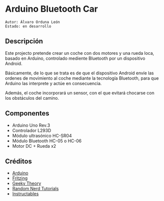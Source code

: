 # Arduino Bluetooth Car

    Autor: Álvaro Orduna León
    Estado: en desarrollo

## Descripción

Este projecto pretende crear un coche con dos motores y una rueda loca, basado en Arduino, controlado mediente Bluetooth por un dispositivo Android.

Básicamente, de lo que se trata es de que el dispositivo Android envíe las ordenes de movimiento al coche mediante la tecnología Bluetooth, para que Arduino las interprete y actúe en consecuencia.

Además, el coche incorporará un sensor, con el que evitará chocarse con los obstáculos del camino.

## Componentes

* Arduino Uno Rev.3
* Controlador L293D
* Módulo ultrasónico HC-SR04
* Módulo Bluetooth HC-05 o HC-06
* Motor DC + Rueda x2

## Créditos

* <a href="http://www.arduino.cc/" target="_blank">Arduino</a>
* <a href="http://fritzing.org" target="_blank">Fritzing</a>
* <a href="http://geekytheory.com/" target="_blank">Geeky Theory</a>
* <a href="http://randomnerdtutorials.com/" target="_blank">Random Nerd Tutorials</a>
* <a href="http://www.instructables.com/" target="_blank">Instructables</a>
